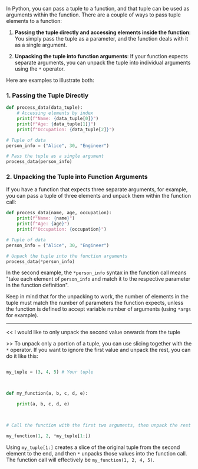 In Python, you can pass a tuple to a function, and that tuple can be used as arguments within the function. There are a couple of ways to pass tuple elements to a function:

1. **Passing the tuple directly and accessing elements inside the function**:
   You simply pass the tuple as a parameter, and the function deals with it as a single argument.

2. **Unpacking the tuple into function arguments**:
   If your function expects separate arguments, you can unpack the tuple into individual arguments using the `*` operator.

Here are examples to illustrate both:

### 1. Passing the Tuple Directly

```python
def process_data(data_tuple):
    # Accessing elements by index
    print(f"Name: {data_tuple[0]}")
    print(f"Age: {data_tuple[1]}")
    print(f"Occupation: {data_tuple[2]}")

# Tuple of data
person_info = ("Alice", 30, "Engineer")

# Pass the tuple as a single argument
process_data(person_info)
```

### 2. Unpacking the Tuple into Function Arguments

If you have a function that expects three separate arguments, for example, you can pass a tuple of three elements and unpack them within the function call:

```python
def process_data(name, age, occupation):
    print(f"Name: {name}")
    print(f"Age: {age}")
    print(f"Occupation: {occupation}")

# Tuple of data
person_info = ("Alice", 30, "Engineer")

# Unpack the tuple into the function arguments
process_data(*person_info)
```

In the second example, the `*person_info` syntax in the function call means "take each element of `person_info` and match it to the respective parameter in the function definition".

Keep in mind that for the unpacking to work, the number of elements in the tuple must match the number of parameters the function expects, unless the function is defined to accept variable number of arguments (using `*args` for example).

---

<<
I would like to only unpack the second value onwards from the tuple  


\>>
To unpack only a portion of a tuple, you can use slicing together with the `*` operator. If you want to ignore the first value and unpack the rest, you can do it like this:

  

```python

my_tuple = (3, 4, 5) # Your tuple

  

def my_function(a, b, c, d, e):

    print(a, b, c, d, e)

  

# Call the function with the first two arguments, then unpack the rest of the tuple starting from the second element

my_function(1, 2, *my_tuple[1:])

```

  

Using `my_tuple[1:]` creates a slice of the original tuple from the second element to the end, and then `*` unpacks those values into the function call. The function call will effectively be `my_function(1, 2, 4, 5)`.
